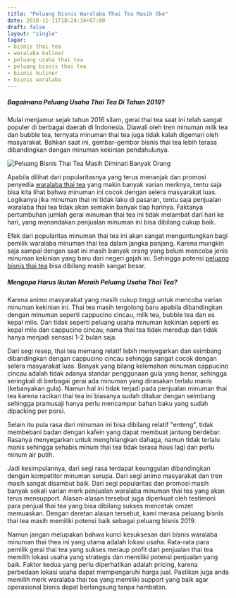 ```yaml
---
title: "Peluang Bisnis Waralaba Thai Tea Masih Oke"
date: 2018-11-11T18:24:34+07:00
draft: false
layout: "single"
tagar:
- bisnis thai tea
- waralaba kuliner
- peluang usaha thai tea
- peluang bisnis thai tea
- bisnis kuliner
- bisnis waralaba
---
```


##### Bagaimana Peluang Usaha Thai Tea Di Tahun 2019?

Mulai menjamur sejak tahun 2016 silam, gerai thai tea saat ini telah sangat populer di berbagai daerah di Indonesia. Diawali oleh tren minuman milk tea dan bubble tea, ternyata minuman thai tea juga tidak kalah digemari oleh masyarakat. Bahkan saat ini, gembar-gembor bisnis thai tea lebih terasa dibandingkan dengan minuman kekinian pendahulunya.

![Peluang Bisnis Thai Tea Masih Diminati Banyak Orang](../peluang-bisnis-thai-tea-masih-diminati-banyak-orang.jpg)

Apabila dilihat dari popularitasnya yang terus menanjak dan promosi penyedia [waralaba thai tea](../../waralaba) yang makin banyak varian merknya, tentu saja bisa kita lihat bahwa minuman ini cocok dengan selera masyarakat luas. Logikanya jika minuman thai ini tidak laku di pasaran, tentu saja penjualan waralaba thai tea tidak akan semakin banyak tiap harinya. Faktanya pertumbuhan jumlah gerai minuman thai tea ini tidak melambat dari hari ke hari, yang menandakan penjualan minuman ini bisa dibilang cukup baik.

Efek dari popularitas minuman thai tea ini akan sangat menguntungkan bagi pemilik waralaba minuman thai tea dalam jangka panjang. Karena mungkin saja sampai dengan saat ini masih banyak orang yang belum mencoba jenis minuman kekinian yang baru dari negeri gajah ini. Sehingga potensi [peluang bisnis thai tea](./) bisa dibilang masih sangat besar.

##### Mengapa Harus Ikutan Meraih Peluang Usaha Thai Tea?

Karena animo masyarakat yang masih cukup tinggi untuk mencoba varian minuman kekinian ini. Thai tea masih tergolong baru apabila dibandingkan dengan minuman seperti cappucino cincau, milk tea, bubble tea dan es kepal milo. Dan tidak seperti peluang usaha minuman kekinian seperti es kepal milo dan cappucino cincau, nama thai tea tidak meredup dan tidak hanya menjadi sensasi 1-2 bulan saja.

Dari segi resep, thai tea memang relatif lebih menyegarkan dan seimbang dibandingkan dengan cappucino cincau sehingga sangat cocok dengan selera masyarakat luas. Banyak yang bilang kelemahan minuman cappucino cincau adalah tidak adanya standar penggunaan gula yang benar, sehingga seringkali di berbagai gerai ada minuman yang dirasakan terlalu manis (kebanyakan gula). Namun hal ini tidak terjadi pada penjualan minuman thai tea karena racikan thai tea ini biasanya sudah ditakar dengan seimbang sehingga pramusaji hanya perlu mencampur bahan baku yang sudah dipacking per porsi.

Selain itu pula rasa dari minuman ini bisa dibilang relatif "enteng", tidak membebani badan dengan kafein yang dapat membuat jantung berdebar. Rasanya menyegarkan untuk menghilangkan dahaga, namun tidak terlalu manis sehingga sehabis minum thai tea tidak terasa haus lagi dan perlu minum air putih.

Jadi kesimpulannya, dari segi rasa terdapat keunggulan dibandingkan dengan kompetitor minuman serupa. Dari segi animo masyarakat dan tren masih sangat disambut baik. Dari segi popularitas dan promosi masih banyak sekali varian merk penjualan waralaba minuman thai tea yang akan terus mensupport. Alasan-alasan tersebut juga diperkuat oleh testimoni para penjual thai tea yang bisa dibilang sukses mencetak omzet memuaskan. Dengan deretan alasan tersebut, kami merasa peluang bisnis thai tea masih memiliki potensi baik sebagai peluang bisnis 2019.

Namun jangan melupakan bahwa kunci kesuksesan dari bisnis waralaba minuman thai thea ini yang utama adalah lokasi usaha. Rata-rata para pemilik gerai thai tea yang sukses meraup profit dari penjualan thai tea memilih lokasi usaha yang strategis dan memiliki potensi penjualan yang baik. Faktor kedua yang perlu diperhatikan adalah pricing, karena perbedaan lokasi usaha dapat mempengaruhi harga jual. Pastikan juga anda memilih merk waralaba thai tea yang memiliki support yang baik agar operasional bisnis dapat berlangsung tanpa hambatan.
